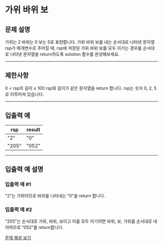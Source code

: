 # 가위 바위 보

## 문제 설명
가위는 2 바위는 0 보는 5로 표현합니다. 가위 바위 보를 내는 순서대로 나타낸 문자열 rsp가 매개변수로 주어질 때, rsp에 저장된 가위 바위 보를 모두 이기는 경우를 순서대로 나타낸 문자열을 return하도록 solution 함수를 완성해보세요.

---

## 제한사항
0 < rsp의 길이 ≤ 100
rsp와 길이가 같은 문자열을 return 합니다.
rsp는 숫자 0, 2, 5로 이루어져 있습니다.

---

## 입출력 예
| rsp   | result |
|-------|--------|
| "2"   | "0"    |
| "205" | "052"  |

---

## 입출력 예 설명

### 입출력 예 #1
"2"는 가위이므로 바위를 나타내는 "0"을 return 합니다.

### 입출력 예 #2
"205"는 순서대로 가위, 바위, 보이고 이를 모두 이기려면 바위, 보, 가위를 순서대로 내야하므로 “052”를 return합니다.

[문제 해설 보기](./문제해설.md)

